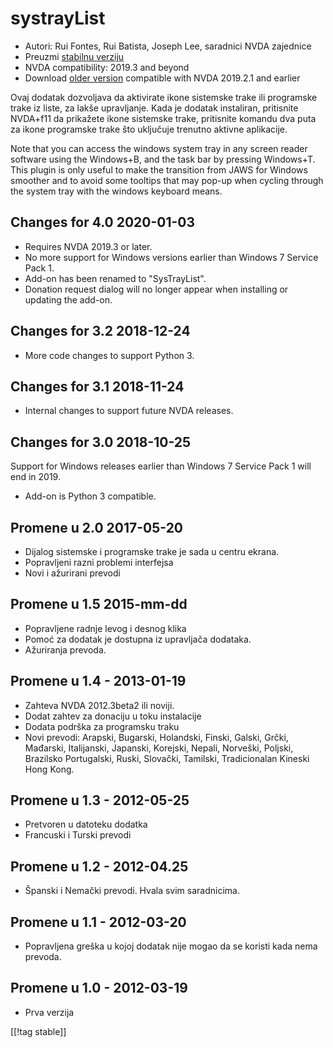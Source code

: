 # systrayList #

* Autori: Rui Fontes, Rui Batista, Joseph Lee, saradnici NVDA zajednice
* Preuzmi [stabilnu verziju][1]
* NVDA compatibility: 2019.3 and beyond
* Download [older version][2] compatible with NVDA 2019.2.1 and earlier

Ovaj dodatak dozvoljava da aktivirate ikone sistemske trake ili programske
trake iz liste, za lakše upravljanje. Kada je dodatak instaliran, pritisnite
NVDA+f11 da prikažete ikone sistemske trake, pritisnite komandu dva puta za
ikone programske trake što uključuje trenutno aktivne aplikacije.

Note that you can access the windows system tray in any screen reader
software using the Windows+B, and the task bar by pressing Windows+T. This
plugin is only useful to make the transition from JAWS for Windows smoother
and to avoid some tooltips that may pop-up when cycling through the system
tray with the windows keyboard means.

## Changes for 4.0 2020-01-03 ##

* Requires NVDA 2019.3 or later.
* No more support for Windows versions earlier than Windows 7 Service Pack
  1.
* Add-on has been renamed to "SysTrayList".
* Donation request dialog will no longer appear when installing or updating
  the add-on.

## Changes for 3.2 2018-12-24 ##

* More code changes to support Python 3.

## Changes for 3.1 2018-11-24 ##

* Internal changes to support future NVDA releases.

## Changes for 3.0 2018-10-25 ##

Support for Windows releases earlier than Windows 7 Service Pack 1 will end
in 2019.

* Add-on is Python 3 compatible.

## Promene u 2.0 2017-05-20 ##

* Dijalog sistemske i programske trake je sada u centru ekrana.
* Popravljeni razni problemi interfejsa
* Novi i ažurirani prevodi

## Promene u 1.5 2015-mm-dd ##

* Popravljene radnje levog i desnog klika
* Pomoć za dodatak je dostupna iz upravljača dodataka.
* Ažuriranja prevoda.

## Promene u 1.4 - 2013-01-19 ##

* Zahteva NVDA 2012.3beta2 ili noviji.
* Dodat zahtev za donaciju u toku instalacije
* Dodata podrška za programsku traku
* Novi prevodi: Arapski, Bugarski, Holandski, Finski, Galski, Grčki,
  Mađarski, Italijanski, Japanski, Korejski, Nepali, Norveški, Poljski,
  Brazilsko Portugalski, Ruski, Slovački, Tamilski, Tradicionalan Kineski
  Hong Kong.

## Promene u 1.3 - 2012-05-25 ##

* Pretvoren u datoteku dodatka
* Francuski i Turski prevodi

## Promene u 1.2 - 2012-04.25 ##

* Španski i Nemački prevodi. Hvala svim saradnicima.

## Promene u 1.1 - 2012-03-20 ##

* Popravljena greška u kojoj dodatak nije mogao da se koristi kada nema
  prevoda.

## Promene u 1.0 - 2012-03-19 ##

* Prva verzija

[[!tag stable]]

[1]: https://addons.nvda-project.org/files/get.php?file=st

[2]: https://addons.nvda-project.org/files/get.php?file=st-2019
